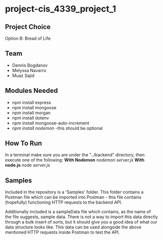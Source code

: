 # project-cis_4339_project_1

## **Project Choice**
Option B: Bread of Life

## **Team**
  * Dennis Bogdanov
  * Melyssa Navarro
  * Muaz Sajid 

## **Modules Needed**
  * npm install express
  * npm install mongoose
  * npm install morgan
  * npm install dotenv
  * npm install mongoose-auto-increment
  * *npm install nodemon* -this should be optional

## **How To Run**
In a terminal make sure you are under the "../backend" directory, then execute one of the following:
**With Nodemon**
*nodemon server.js*
**With node.js**
*node server.js*

## **Samples**
Included in the repository is a 'Samples' folder. This folder contains a Postman file which can be imported into Postman - this file contains (hopefully) functioning HTTP requests to the backend API. 

Additionally included is a sampleData file which contains, as the name of the file suggests, sample data. There is not a way to import this data directly through a bulk insert of sorts, but it should give you a good idea of what our data structure looks like. This data can be used alongside the above mentioned HTTP requests inside Postman to test the API.
